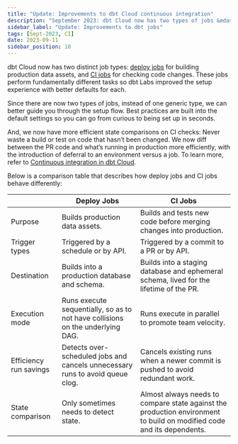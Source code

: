 ```yaml
---
title: "Update: Improvements to dbt Cloud continuous integration"
description: "September 2023: dbt Cloud now has two types of jobs &mdash; deploy jobs and CI jobs &mdash; with streamlined setup and improved efficiency. "
sidebar_label: "Update: Improvements to dbt jobs"
tags: [Sept-2023, CI]
date: 2023-09-11
sidebar_position: 10
---
```


dbt Cloud now has two distinct job types: [deploy jobs](/docs/deploy/deploy-jobs) for building production data assets, and [CI jobs](/docs/deploy/ci-jobs) for checking code changes. These jobs perform fundamentally different tasks so dbt Labs improved the setup experience with better defaults for each. 

Since there are now two types of jobs, instead of one generic type, we can better guide you through the setup flow. Best practices are built into the default settings so you can go from curious to being set up in seconds.

<Lightbox src="/img/docs/release-notes/ci-job-setup.gif" title="Example of setting up a CI job"/>

And, we now have more efficient state comparisons on CI checks: Never waste a build or test on code that hasn’t been changed. We now diff between the PR code and what’s running in production more efficiently, with the introduction of deferral to an environment versus a job. To learn more, refer to [Continuous integration in dbt Cloud](/docs/deploy/continuous-integration).

Below is a comparison table that describes how deploy jobs and CI jobs behave differently:

|  | Deploy Jobs | CI Jobs |
| --- | --- | --- |
| Purpose | Builds production data assets. | Builds and tests new code before merging changes into production. |
| Trigger types | Triggered by a schedule or by API. | Triggered by a commit to a PR or by API. |
| Destination | Builds into a production database and schema. | Builds into a staging database and ephemeral schema, lived for the lifetime of the PR. |
| Execution mode | Runs execute sequentially, so as to not have collisions on the underlying DAG. | Runs execute in parallel to promote team velocity. |
| Efficiency run savings | Detects over-scheduled jobs and cancels unnecessary runs to avoid queue clog. | Cancels existing runs when a newer commit is pushed to avoid redundant work. |
| State comparison | Only sometimes needs to detect state. | Almost always needs to compare state against the production environment to build on modified code and its dependents. |
